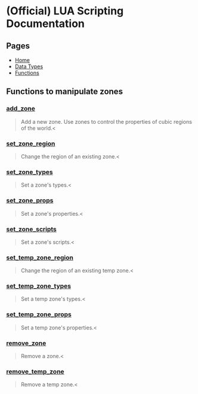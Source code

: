 
# (Official) LUA Scripting Documentation

## Pages
- [Home](../../index)
- [Data Types](../data-types)
- [Functions](../functions)
## Functions to manipulate zones

### [add_zone](zones/add_zone)
> Add a new zone. Use zones to control the properties of cubic regions of the world.<

### [set_zone_region](zones/set_zone_region)
> Change the region of an existing zone.<

### [set_zone_types](zones/set_zone_types)
> Set a zone's types.<

### [set_zone_props](zones/set_zone_props)
> Set a zone's properties.<

### [set_zone_scripts](zones/set_zone_scripts)
> Set a zone's scripts.<

### [set_temp_zone_region](zones/set_temp_zone_region)
> Change the region of an existing temp zone.<

### [set_temp_zone_types](zones/set_temp_zone_types)
> Set a temp zone's types.<

### [set_temp_zone_props](zones/set_temp_zone_props)
> Set a temp zone's properties.<

### [remove_zone](zones/remove_zone)
> Remove a zone.<

### [remove_temp_zone](zones/remove_temp_zone)
> Remove a temp zone.<

